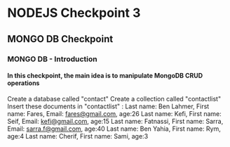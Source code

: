 # NODEJS Checkpoint 3

## MONGO DB Checkpoint

### MONGO DB - Introduction

#### In this checkpoint, the main idea is to manipulate MongoDB CRUD operations

Create a database called "contact"
Create a collection called "contactlist"
Insert these documents in "contactlist" :
Last name: Ben Lahmer, First name: Fares, Email: fares@gmail.com, age:26
Last name: Kefi, First name: Seif, Email: kefi@gmail.com, age:15
Last name: Fatnassi, First name: Sarra, Email: sarra.f@gmail.com, age:40
Last name: Ben Yahia, First name: Rym, age:4
Last name: Cherif, First name: Sami, age:3
